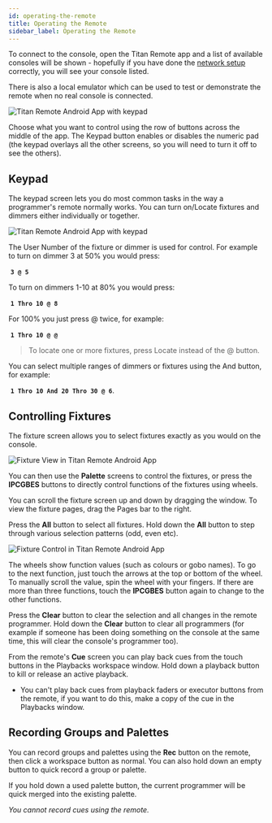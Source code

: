 ```yaml
---
id: operating-the-remote
title: Operating the Remote
sidebar_label: Operating the Remote
---
```


To connect to the console, open the Titan Remote app and a list of
available consoles will be shown - hopefully if you have done the
[network setup](setting-up-the-remote.md) correctly, you will see your console listed.

There is also a local emulator which can be used to test or demonstrate
the remote when no real console is connected.

![Titan Remote Android App with keypad](/docs/images/Titan-Remote-Android-App-Control-Selection.png)

Choose what you want to control using the row of buttons across the
middle of the app. The Keypad button enables or disables the numeric pad
(the keypad overlays all the other screens, so you will need to turn it
off to see the others).

Keypad
------

The keypad screen lets you do most common tasks in the way a
programmer\'s remote normally works. You can turn on/Locate fixtures and
dimmers either individually or together.

![Titan Remote Android App with keypad](/docs/images/Titan-Remote-Android-App-with-keypad.png)

The User Number of the fixture or dimmer is used for control. For
example to turn on dimmer 3 at 50% you would press:

&nbsp;<strong>`3 @ 5`</strong>

To turn on dimmers 1-10 at 80% you would press:

&nbsp;<strong>`1 Thro 10 @ 8`</strong>

For 100% you just press @ twice, for example:

&nbsp;<strong>`1 Thro 10 @ @`</strong>

> To locate one or more fixtures, press Locate instead of the @ button.

You can select multiple ranges of dimmers or fixtures using the And
button, for example:

&nbsp;<strong>`1 Thro 10 And 20 Thro 30 @ 6`</strong>.

Controlling Fixtures
--------------------

The fixture screen allows you to select fixtures exactly as you would on
the console.

![Fixture View in Titan Remote Android App](/docs/images/Fixture-View-in-Titan-Remote-Android-App.png)

You can then use the <strong>Palette</strong> screens to control the fixtures, or press
the <strong>IPCGBES</strong> buttons to directly control functions of the fixtures using
wheels.

You can scroll the fixture screen up and down by dragging the window. To
view the fixture pages, drag the Pages bar to the right.

Press the <strong>All</strong> button to select all fixtures. Hold down the <strong>All</strong> button to
step through various selection patterns (odd, even etc).

![Fixture Control in Titan Remote Android App](/docs/images/Fixture-Control-in-Titan-Remote-Android-App.png)

The wheels show function values (such as colours or gobo names). To go
to the next function, just touch the arrows at the top or bottom of the
wheel. To manually scroll the value, spin the wheel with your fingers.
If there are more than three functions, touch the <strong>IPCGBES</strong> button again
to change to the other functions.

Press the <strong>Clear</strong> button to clear the selection and all changes in the
remote programmer. Hold down the <strong>Clear</strong> button to clear all programmers
(for example if someone has been doing something on the console at the
same time, this will clear the console's programmer too).

From the remote's <strong>Cue</strong> screen you can play back cues from the touch buttons 
in the Playbacks workspace window. Hold down a playback button to kill or release 
an active playback.

- You can't play back cues from playback faders or executor buttons from the remote,
	if you want to do this, make a copy of the cue in the Playbacks window.



Recording Groups and Palettes
-----------------------------

You can record groups and palettes using the <strong>Rec</strong> button on the remote,
then click a workspace button as normal. You can also hold down an empty
button to quick record a group or palette.

If you hold down a used palette button, the current programmer will be
quick merged into the existing palette.

<em>You cannot record cues using the remote.</em>